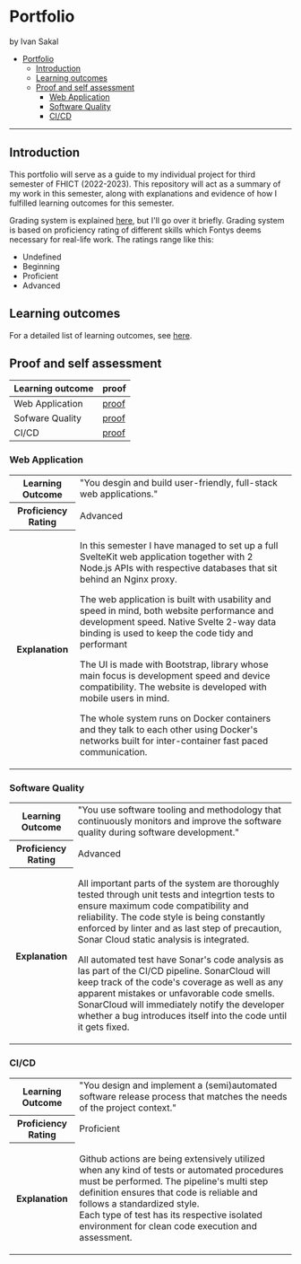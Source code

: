 # Portfolio

by Ivan Sakal

- [Portfolio](#portfolio)
  - [Introduction](#introduction)
  - [Learning outcomes](#learning-outcomes)
  - [Proof and self assessment](#proof-and-self-assessment)
    - [Web Application](#web-application)
    - [Software Quality](#software-quality)
    - [CI/CD](#cicd)

---

## Introduction

This portfolio will serve as a guide to my individual project for third semester of FHICT (2022-2023). This repository will act as a summary of my work in this semester, along with explanations and evidence of how I fulfilled learning outcomes for this semester.

Grading system is explained [here](https://fhict.instructure.com/courses/12993/outcomes), but I'll go over it briefly. Grading system is based on proficiency rating of different skills which Fontys deems necessary for real-life work. The ratings range like this: 

- Undefined
- Beginning
- Proficient
- Advanced
  
## Learning outcomes

For a detailed list of learning outcomes, see [here](./docs/learning_outcomes/learning_outcomes.md).



## Proof and self assessment

| Learning outcome | proof |
|---|---|
| Web Application | [proof](./docs/proofs/1_web_application.md) |
| Sofware Quality | [proof](./docs/proofs/2_code_quality.md) |
| CI/CD | [proof](./docs/proofs/4_cicd.md) |

### Web Application

<table>
  <tr>
    <th><strong>Learning Outcome</strong></th>
    <td>"You desgin and build user-friendly, full-stack web applications."</td>
  </tr>
  <tr>
    <th><strong>Proficiency Rating</strong></th>
    <td>Advanced</td>
  </tr>
  <tr>
    <th><strong>Explanation</strong></th>
    <td>
        <p>
          In this semester I have managed to set up a full SvelteKit web application together with 2 Node.js APIs with respective databases that sit behind an Nginx proxy.
        </p>
        <p>
          The web application is built with usability and speed in mind, both website performance and development speed. Native Svelte 2-way data binding is used to keep the code tidy and performant
        </p>
        <p>
          The UI is made with Bootstrap, library whose main focus is development speed and device compatibility. The website is developed with mobile users in mind.
        </p>
        <p>
          The whole system runs on Docker containers and they talk to each other using Docker's networks built for inter-container fast paced communication.
        </p>
    </td>
  </tr>
</table>

### Software Quality

<table>
  <tr>
    <th><strong>Learning Outcome</strong></th>
    <td>"You use software tooling and methodology that continuously monitors and improve the software quality during software development."</td>
  </tr>
  <tr>
    <th><strong>Proficiency Rating</strong></th>
    <td>Advanced</td>
  </tr>
  <tr>
    <th><strong>Explanation</strong></th>
    <td>
        <p>
         All important parts of the system are thoroughly tested through unit tests and integrtion tests to ensure maximum code compatibility and reliability. The code style is being constantly enforced by linter and as last step of precaution, Sonar Cloud static analysis is integrated.
        </p>
        <p>
          All automated test have Sonar's code analysis as las part of the CI/CD pipeline. SonarCloud will keep track of the code's coverage as well as any apparent mistakes or unfavorable code smells. SonarCloud will immediately notify the developer whether a bug introduces itself into the code until it gets fixed. 
        </p>
    </td>
  </tr>
</table>

### CI/CD

<table>
  <tr>
    <th><strong>Learning Outcome</strong></th>
    <td>"You design and implement a (semi)automated software release process that matches the needs of the project context."</td>
  </tr>
  <tr>
    <th><strong>Proficiency Rating</strong></th>
    <td>Proficient</td>
  </tr>
  <tr>
    <th><strong>Explanation</strong></th>
    <td>
        <p>
          Github actions are being extensively utilized when any kind of tests or automated procedures must be performed. The pipeline's multi step definition ensures that code is reliable and follows a standardized style.<br>
          Each type of test has its respective isolated environment for clean code execution and assessment.
        </p>
    </td>
  </tr>
</table>

